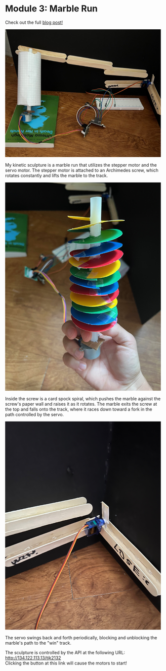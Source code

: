 # Module 3: Marble Run 
Check out the full [blog post!](https://medium.com/@tjk2132/creative-embedded-systems-mod-3-marble-run-fb5ce6796e45)
  
![Cover Image](https://github.com/tgomezzzz/mod3-marble-run/blob/main/IMG_1838.jpeg)  
  
My kinetic sculpture is a marble run that utilizes the stepper motor and the servo motor. The stepper motor is attached to an Archimedes screw, which rotates constantly and lifts the marble to the track.  
  
![Cover Image](https://github.com/tgomezzzz/mod3-marble-run/blob/main/IMG_1835.jpeg)  
  
Inside the screw is a card spock spiral, which pushes the marble against the screw's paper wall and raises it as it rotates. The marble exits the screw at the top and falls onto the track, where it races down toward a fork in the path controlled by the servo.  
  
![Cover Image](https://github.com/tgomezzzz/mod3-marble-run/blob/main/IMG_1836.jpeg)  
  
The servo swings back and forth periodically, blocking and unblocking the marble's path to the "win" track.  

The sculpture is controlled by the API at the following URL:  
http://134.122.113.13/tjk2132  
Clicking the button at this link will cause the motors to start!
